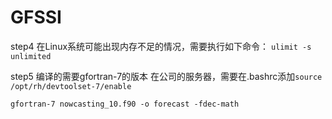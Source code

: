 # GFSSI

step4 在Linux系统可能出现内存不足的情况，需要执行如下命令：
`ulimit -s unlimited`

step5 编译的需要gfortran-7的版本
在公司的服务器，需要在.bashrc添加`source /opt/rh/devtoolset-7/enable`

`gfortran-7 nowcasting_10.f90 -o forecast -fdec-math`